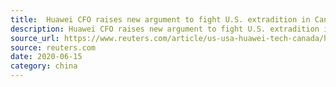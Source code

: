 ```yaml
---
title:  Huawei CFO raises new argument to fight U.S. extradition in Canada court
description: Huawei CFO raises new argument to fight U.S. extradition in Canada court
source_url: https://www.reuters.com/article/us-usa-huawei-tech-canada/huawei-cfo-raises-new-argument-to-fight-us-extradition-in-canada-court-idUSKBN23N00B
source: reuters.com
date: 2020-06-15
category: china
---
```

